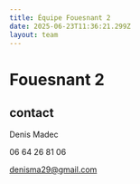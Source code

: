 ```yaml
---
title: Équipe Fouesnant 2
date: 2025-06-23T11:36:21.299Z
layout: team
---
```


# Fouesnant 2



## contact 

Denis Madec

06 64 26 81 06

denisma29@gmail.com

